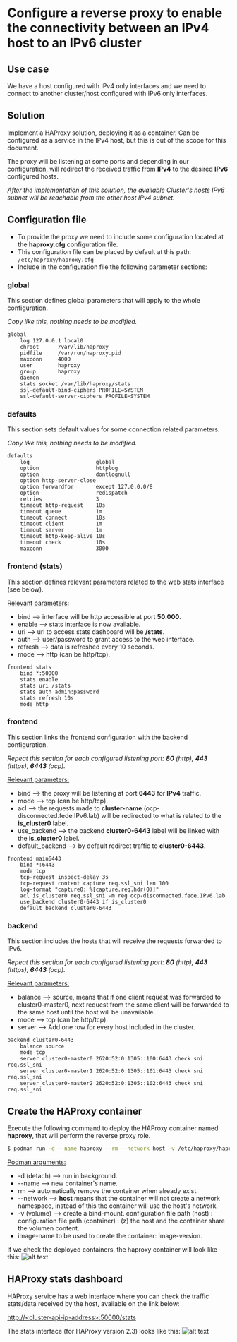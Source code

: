 # Configure a reverse proxy to enable the connectivity between an IPv4 host to an IPv6 cluster

## Use case
We have a host configured with IPv4 only interfaces and we need to connect to another cluster/host configured with IPv6 only interfaces.


## Solution
Implement a HAProxy solution, deploying it as a container. Can be configured as a service in the IPv4 host, but this is out of the scope for this document.

The proxy will be listening at some ports and depending in our configuration, will redirect the received traffic from **IPv4** to the desired **IPv6** configured hosts.

_After the implementation of this solution, the available Cluster's hosts IPv6 subnet will be reachable from the other host IPv4 subnet._


## Configuration file
* To provide the proxy we need to include some configuration located at the **haproxy.cfg** configuration file.
* This configuration file can be placed by default at this path:
```/etc/haproxy/haproxy.cfg```
* Include in the configuration file the following parameter sections:

### global
This section defines global parameters that will apply to the whole configuration.

_Copy like this, nothing needs to be modified._
```
global
    log 127.0.0.1 local0 
    chroot      /var/lib/haproxy
    pidfile     /var/run/haproxy.pid
    maxconn     4000
    user        haproxy
    group       haproxy
    daemon
    stats socket /var/lib/haproxy/stats
    ssl-default-bind-ciphers PROFILE=SYSTEM
    ssl-default-server-ciphers PROFILE=SYSTEM
```

### defaults
This section sets default values for some connection related parameters.

_Copy like this, nothing needs to be modified._
```
defaults
    log                     global
    option                  httplog
    option                  dontlognull
    option http-server-close
    option forwardfor       except 127.0.0.0/8
    option                  redispatch
    retries                 3
    timeout http-request    10s
    timeout queue           1m
    timeout connect         10s
    timeout client          1m
    timeout server          1m
    timeout http-keep-alive 10s
    timeout check           10s
    maxconn                 3000
```

### frontend (stats)
This section defines relevant parameters related to the web stats interface (see below).

<ins>Relevant parameters:</ins>
* bind --> interface will be http accessible at port **50.000**.
* enable --> stats interface is now available.
* uri --> url to access stats dashboard will be **/stats**.
* auth --> user/password to grant access to the web interface.
* refresh --> data is refreshed every 10 seconds.
* mode --> http (can be http/tcp).
```
frontend stats 
    bind *:50000
    stats enable
    stats uri /stats
    stats auth admin:password
    stats refresh 10s
    mode http
```

### frontend
This section links the frontend configuration with the backend configuration.

_Repeat this section for each configured listening port: **80** (http), **443** (https), **6443** (ocp)._

<ins>Relevant parameters:</ins>
* bind --> the proxy will be listening at port **6443** for **IPv4** traffic.
* mode --> tcp (can be http/tcp).
* acl --> the requests made to **cluster-name** (ocp-disconnected.fede.IPv6.lab) will be redirected to what is related to the **is_cluster0** label.
* use_backend --> the backend **cluster0-6443** label will be linked with the **is_cluster0** label.
* default_backend --> by default redirect traffic to **cluster0-6443**.
```
frontend main6443
    bind *:6443
    mode tcp
    tcp-request inspect-delay 3s
    tcp-request content capture req.ssl_sni len 100
    log-format "capture0: %[capture.req.hdr(0)]"
    acl is_cluster0 req.ssl_sni -m reg ocp-disconnected.fede.IPv6.lab
    use_backend cluster0-6443 if is_cluster0
    default_backend cluster0-6443
```

### backend
This section includes the hosts that will receive the requests forwarded to IPv6.

_Repeat this section for each configured listening port: **80** (http), **443** (https), **6443** (ocp)._

<ins>Relevant parameters:</ins>
* balance --> source, means that if one client request was forwarded to cluster0-master0, next request from the same client will be forwarded to the same host until the host will be unavailable.
* mode --> tcp (can be http/tcp).
* server --> Add one row for every host included in the cluster.
```
backend cluster0-6443
    balance source
    mode tcp
    server cluster0-master0 2620:52:0:1305::100:6443 check sni req.ssl_sni
    server cluster0-master1 2620:52:0:1305::101:6443 check sni req.ssl_sni
    server cluster0-master2 2620:52:0:1305::102:6443 check sni req.ssl_sni
```


## Create the HAProxy container
Execute the following command to deploy the HAProxy container named **haproxy**, that will perform the reverse proxy role.

```bash
$ podman run -d --name haproxy --rm --network host -v /etc/haproxy/haproxy.cfg:/usr/local/etc/haproxy/haproxy.cfg:z docker.io/library/haproxy:2.3
```

<ins>Podman arguments:</ins>
* -d (detach) --> run in background.
* --name --> new container's name.
* rm -->  automatically remove the container when already exist.
* --network --> **host** means that the container will not create a network namespace, instead of this the container will use the host's network.
* -v (volume) --> create a bind-mount. configuration file path (host) : configuration file path (container) : (z) the host and the container share the volumen content.
* image-name to be used to create the container: image-version.


If we check the deployed containers, the haproxy container will look like this:
![alt text](./docs/haproxy-container.png "haproxy container")


## HAProxy stats dashboard
HAProxy service has a web interface where you can check the traffic stats/data received by the host, available on the link below:

[http://\<cluster-api-ip-address>\:50000/stats](http://<cluster-api-ip-address>:50000/stats)


The stats interface (for HAProxy version 2.3) looks like this:
![alt text](./docs/haproxy-dashboard.png "haproxy dashboard")
